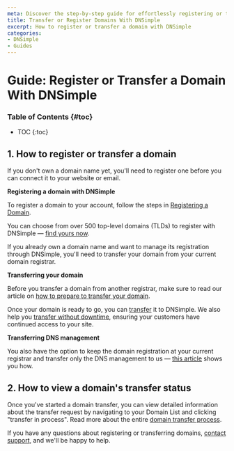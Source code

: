 ```yaml
---
meta: Discover the step-by-step guide for effortlessly registering or transferring your domain with DNSimple, ensuring a smooth and efficient process every time.
title: Transfer or Register Domains With DNSimple
excerpt: How to register or transfer a domain with DNSimple
categories:
- DNSimple
- Guides
---
```


# Guide: Register or Transfer a Domain With DNSimple

### Table of Contents {#toc}

* TOC
{:toc}

## 1. How to register or transfer a domain

If you don't own a domain name yet, you'll need to register one before you can connect it to your website or email.

**Registering a domain with DNSimple**

To register a domain to your account, follow the steps in [Registering a Domain](https://support.dnsimple.com/articles/registering-domain/).

You can choose from over 500 top-level domains (TLDs) to register with DNSimple — [find yours now](https://dnsimple.com/tlds).

If you already own a domain name and want to manage its registration through DNSimple, you'll need to transfer your domain from your current domain registrar.

**Transferring your domain**

Before you transfer a domain from another registrar, make sure to read our article on [how to prepare to transfer your domain](https://support.dnsimple.com/articles/before-transferring-domain/).

Once your domain is ready to go, you can [transfer](https://support.dnsimple.com/articles/domain-transfer/) it to DNSimple. We also help you [transfer without downtime](https://dnsimple.com/how-to-transfer-a-domain-without-downtime), ensuring your customers have continued access to your site.

**Transferring DNS management**

You also have the option to keep the domain registration at your current registrar and transfer only the DNS management to us — [this article](https://support.dnsimple.com/articles/delegating-dnsimple-hosted/) shows you how.

## 2. How to view a domain's transfer status

Once you've started a domain transfer, you can view detailed information about the transfer request by navigating to your Domain List and clicking "transfer in process". Read more about the entire [domain transfer process](https://support.dnsimple.com/articles/domain-transfer/).

If you have any questions about registering or transferring domains, [contact support](https://dnsimple.com/feedback), and we'll be happy to help.

